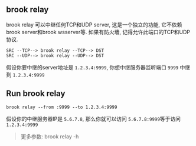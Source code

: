 ## brook relay

brook relay 可以中继任何TCP和UDP server, 这是一个独立的功能, 它不依赖brook server和brook wsserver等. 如果有防火墙, 记得允许此端口的TCP和UDP协议.

```
SRC --TCP--> brook relay --TCP--> DST
SRC --UDP--> brook relay --UDP--> DST
```

假设你要中继的server地址是 `1.2.3.4:9999`, 你想中继服务器监听端口 `9999` 中继到 `1.2.3.4:9999`

## Run brook relay

```
brook relay --from :9999 --to 1.2.3.4:9999
```

假设你的中继服务器IP是 `5.6.7.8`, 那么你就可以访问 `5.6.7.8:9999`等于访问`1.2.3.4:9999`

> 更多参数: brook relay -h

